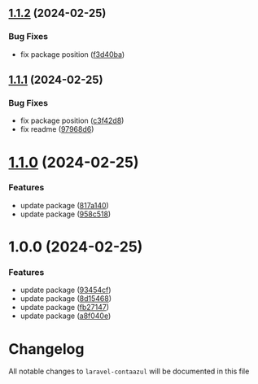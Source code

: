 ## [1.1.2](https://github.com/EliseuSantos/laravel-contaazul/compare/v1.1.1...v1.1.2) (2024-02-25)


### Bug Fixes

* fix package position ([f3d40ba](https://github.com/EliseuSantos/laravel-contaazul/commit/f3d40ba24260f747bfbf9ad15f1d4da11335f2bc))

## [1.1.1](https://github.com/EliseuSantos/laravel-contaazul/compare/v1.1.0...v1.1.1) (2024-02-25)


### Bug Fixes

* fix package position ([c3f42d8](https://github.com/EliseuSantos/laravel-contaazul/commit/c3f42d88ed0973db5c03defe304914f2bbc9c652))
* fix readme ([97968d6](https://github.com/EliseuSantos/laravel-contaazul/commit/97968d6fb2bf01b62c51e9b851fed556ecbc61e7))

# [1.1.0](https://github.com/EliseuSantos/laravel-contaazul/compare/v1.0.0...v1.1.0) (2024-02-25)


### Features

* update package ([817a140](https://github.com/EliseuSantos/laravel-contaazul/commit/817a140d4b1b7eeb20a8c95219f98173ead0307d))
* update package ([958c518](https://github.com/EliseuSantos/laravel-contaazul/commit/958c51883836d27b0b68c50d4e08f8fd692aa6a5))

# 1.0.0 (2024-02-25)


### Features

* update package ([93454cf](https://github.com/EliseuSantos/laravel-contaazul/commit/93454cf01d31b2f0d89de6030cee1154f7331ecc))
* update package ([8d15468](https://github.com/EliseuSantos/laravel-contaazul/commit/8d154687e2582ef3ec9f406b3b612db7c1b57c49))
* update package ([fb27147](https://github.com/EliseuSantos/laravel-contaazul/commit/fb27147097913857c1edc4b8c2e7448bfd6598d1))
* update package ([a8f040e](https://github.com/EliseuSantos/laravel-contaazul/commit/a8f040ee9302f33dfd7ba6434309bc9231570d4e))

# Changelog

All notable changes to `laravel-contaazul` will be documented in this file
